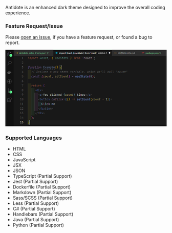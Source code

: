 Antidote is an enhanced dark theme designed to improve the overall coding experience.

### Feature Request/Issue

Please [open an issue](https://github.com/philecker/antidote/issues), if you have a feature request, or found a bug to report.

![Antidote Preview](images/Antidote_ThemePreview.PNG)

### Supported Languages

* HTML
* CSS
* JavaScript
* JSX
* JSON
* TypeScript (Partial Support)
* Jest (Partial Support)
* Dockerfile (Partial Support)
* Markdown (Partial Support)
* Sass/SCSS (Partial Support)
* Less (Partial Support)
* C# (Partial Support)
* Handlebars (Partial Support)
* Java (Partial Support)
* Python (Partial Support)
